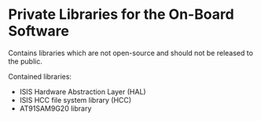 # Private Libraries for the On-Board Software

Contains libraries which are not open-source and should not be released 
to the public.

Contained libraries:

- ISIS Hardware Abstraction Layer (HAL)
- ISIS HCC file system library (HCC)
- AT91SAM9G20 library


